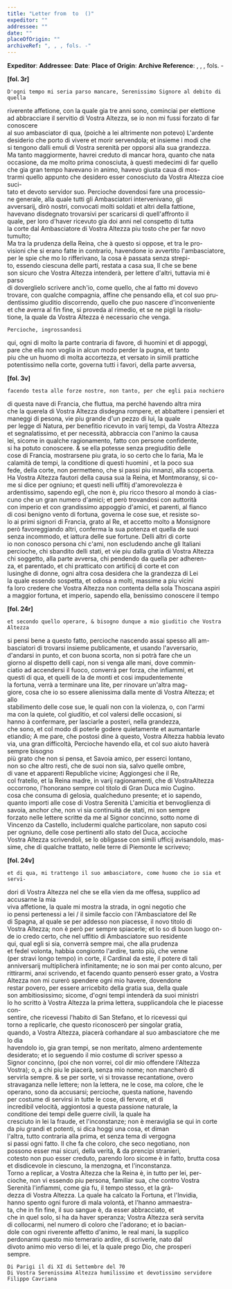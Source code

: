 ```yaml
---
title: "Letter from  to  ()"
expeditor: ""
addressee: ""
date: ""
placeOfOrigin: ""
archiveRef: ", , , fols. -"
---
```


**Expeditor**: 
**Addressee**: 
**Date**: 
**Place of Origin**: 
**Archive Reference**: , , , fols. -


  
    
    
**[fol. 3r]**

    D'ogni tempo mi seria parso mancare, Serenissimo Signore al debito di quella   
riverente affetione, con la quale gia tre anni sono, cominciai per elettione   
ad abbracciare il servitio di Vostra Altezza, se io non mi fussi forzato di far conoscere   
al suo ambasciator di qua, (poichè a lei altrimente non potevo) L'ardente   
desiderio che porto di vivere et morir servendola; et insieme i modi che   
si tengono dalli emuli di Vostra serenità per opporsi alla sua grandezza.   
Ma tanto maggiormente, havrei creduto di mancar hora, quanto che nata   
occasione, da me molto prima conosciuta, à questi medecimi di far quello   
che gia gran tempo havevano in animo, havevo giusta caua di mos-  
trarmi quello appunto che desidero esser conosciuto da Vostra Altezza cioe suci-  
tato et devoto servidor suo. Percioche dovendosi fare una processio-  
ne generale, alla quale tutti gli Ambasciatori intervenivano, gli   
avversarij, dirò nostri, convocati molti soldati et altri della fattione,   
havevano disdegnato trovarsivi per scaricarsi di quell'affronto il   
quale, per loro d'haver ricevuto gia doi anni nel conspetto di tutta   
la corte dal Ambasciatore di Vostra Altezza piu tosto che per far novo tumulto;   
Ma tra la prudenza della Reina, che à questo si oppose, et tra le pro-  
visioni che si erano fatte in contrario, havendone io avvertito l'ambasciatore,   
per le spie che mo lo rifferivano, la cosa è passata senza strepi-  
to, essendo ciescuna delle parti, restata a casa sua, Il che se bene   
son sicuro che Vostra Altezza intenderà, per lettere d'altri, tuttavia mi è parso   
di doverglielo scrivere anch'io, come quello, che al fatto mi dovevo   
trovare, con qualche compagnia, affine che pensando ella, et col suo pru-  
dentissimo giuditio discorrendo, quello che puo nascere d'inconveniente   
et che averra al fin fine, si proveda al rimedio, et se ne pigli la risolu-  
tione, la quale da Vostra Altezza è necessario che venga.


    
    Percioche, ingrossandosi   
qui, ogni di molto la parte contraria di favore, di huomini et di appoggi,   
pare che ella non voglia in alcun modo perder la pugna, et tanto   
piu che un huomo di molta accortezza, et versato in simili prattiche   
potentissimo nella corte, governa tutti i favori, della parte avversa,



    
**[fol. 3v]**

    facendo testa alle forze nostre, non tanto, per che egli paia nochiero   
di questa nave di Francia, che fluttua, ma perché havendo altra mira   
che la querela di Vostra Altezza disdegna rompere, et abbattere i pensieri et   
maneggi di pesona, vie piu grande d'un pezzo di lui, la quale    
per legge di Natura, per benefitio ricevuto in varij tempi, da Vostra Altezza   
et segnalatissimo, et per necessità, abbraccia con l'animo la causa   
lei, sicome in qualche ragionamento, fatto con persone confidente,   
si ha potuto conoscere. & se ella potesse senza pregiuditio delle   
cose di Francia, mostrarsene piu grata, io so certo che lo faria, Ma le   
calamità de tempi, la conditione di questi huomini , et la poco sua   
fede, della corte, non permetteno, che si passi piu innanzi, alla scoperta.   
Ha Vostra Altezza fautori della causa sua la Reina, et Montmoransy, si co-  
me si dice per ogniuno; et questi nelli uffitij d'amorevolezza è  
ardentissimo, sapendo egli, che non è, piu ricco thesoro al mondo à cias-  
cuno che un gran numero d'amici; et però trovandosi con auttorità   
con imperio et con grandissimo appoggio d'amici, et parenti, al fianco   
di cosi benigno vento di fortuna, governa le cose sue, et resiste so-  
lo ai primi signori di Francia, grato al Re, et accetto molto a Monsignore   
però favoreggiando altri, conferma la sua potenza et quella de suoi   
senza incommodo, et iattura delle sue fortune. Delli altri di corte   
io non conosco persona chi c'ami, non escludendo anche gli Italiani   
percioche, chi sbandito delli stati, et vie piu dalla gratia di Vostra Altezza   
chi soggetto, alla parte avversa, chi pendendo da quella per adheren-  
za, et parentado, et chi pratticato con artificij di corte et con   
lusinghe di donne, ogni altra cosa desidera che la grandezza di Lei   
la quale essendo sospetta, et odiosa a molti, massime a piu vicini    
fa loro credere che Vostra Altezza non contenta della sola Thoscana aspiri   
a maggior fortuna, et imperio, sapendo ella, benissimo conoscere il tempo



    
**[fol. 24r]**

    et secondo quello operare, & bisogno dunque a mio giuditio che Vostra Altezza  
si pensi bene a questo fatto, percioche nascendo assai spesso alli am-  
basciatori di trovarsi insieme publicamente, et usando l'avversario,   
d'andarsi in punto, et con buona scorta, non si potrà fare che un   
giorno al dispetto delli capi, non si venga alle mani, dove commin-  
ciatio ad accendersi il fuoco, converrà per forza, che infiammi, et   
questi di qua, et quelli de la de monti et cosi impudentemente   
la fortuna, verrà a terminare una lite, per rinovare un'altra mag-  
giore, cosa che io so essere alienissima dalla mente di Vostra Altezza; et allo   
stabilimento delle cose sue, le quali non con la violenza, o, con l'armi   
ma con la quiete, col giuditio, et col valersi delle occasioni, si   
hanno à confermare, per lasciarle a posteri, nella grandezza,   
che sono, et col modo di poterle godere quietamente et aumantarle    
etiandio; A me pare, che postosi dine à questo, Vostra Altezza habbia levato   
via, una gran difficoltà, Percioche havendo ella, et col suo aiuto haverà sempre bisogno   
più grato che non si pensa, et Savoia amico, per esserci lontano,   
non so che altro resti, che de suoi non sia, salvo quelle ombre,   
di vane et apparenti Republiche vicine; Aggiongesi che il Re,   
col fratello, et la Reina madre, in varij ragionamenti, che di VostraAltezza   
occorrono, l'honorano sempre col titolo di Gran Duca mio Cugino.   
cosa che consuma di gelosia, qualcheduno presente; et io sapendo,   
quanto importi alle cose di Vostra Serenità L'amicitia et benvoglienza di   
savoia, anchor che, non vi sia continuità de stati, mi son sempre   
forzato nelle lettere scritte da me al Signor concinno, sotto nome di   
Vincenzo da Castello, includermi qualche particolare, non saputo cosi   
per ogniuno, delle cose pertinenti allo stato del Duca, accioche   
Vostra Altezza scrivendoli, se lo obligasse con simili ufficij avisandolo, mas-  
sime, che di qualche trattato, nelle terre di Piemonte le scrivevo;



    
**[fol. 24v]**

    et di qua, mi trattengo il suo ambasciatore, come huomo che io sia et servi-  
dori di Vostra Altezza nel che se ella vien da me offesa, supplico ad accusarne la mia  
viva affetione, la quale mi mostra la strada, in ogni negotio che   
io pensi pertenessi a lei / il simile faccio con l'Ambasciatore del Re   
di Spagna, al quale se per addesso non piacesse, il novo titolo di   
Vostra Altezza; non è però per sempre spiacerle; et lo so di buon luogo on-  
de io credo certo, che nel uffitio di Ambasciatore suo residente   
qui, qual egli si sia, converrà sempre mai, che alla prudenza   
et fedel volonta, habbia congionto l'ardire, tanto più, che venne   
(per stravi longo tempo) in corte, il Cardinal da este, il potere di tali  
anniversarij multiplicherà infinitamente; ne io son mai per conto alcuno, per rittirarmi, anxi scrivendo, et facendo quanto penserò esser grato, a Vostra Altezza non mi curerò spendere ogni mio havere, dovendone   
restar povero, per essere arricebito della gratia sua, della quale  
son ambitiosissimo; sicome, d'ogni tempi intenderà da suoi ministri   
Io ho scritto à Vostra Altezza la prima lettera, supplicandola che le piacesse con-  
sentire, che ricevessi l'habito di San Stefano, et lo ricevessi qui   
torno a replicarle, che questo riconoscerò per singolar gratia,   
quando, a Vostra Altezza, piacerà com̍andare al suo ambasciatore che me lo dia   
havendolo io, gia gran tempi, se non meritato, almeno ardentemente   
desiderato; et io seguendo il mio costume di scriver spesso a   
Signor concinno, (poi che non vorrei, col dir mio offendere l'Altezza   
Vostra); o, a chi piu le piacerà, senza mio nome; non mancherò di   
servirla sempre. & se per sorte, vi si trovasse recantatione, overo   
stravaganza nelle lettere; non la lettera, ne le cose, ma colore, che le   
operano, sono da accusarsi; percioche, questa natione, havendo   
per costume di servirsi in tutte le cose, di fervore, et di   
incredibil velocità, aggiontosi a questa passione naturale, la   
conditione dei tempi delle guerre civili, la quale ha   
cresciuto in lei la fraude, et l'inconstanze; non è meraviglia se qui in corte   
da piu grandi et potenti, si dica hoggi una cosa, et diman   
l'altra, tutto contraria alla prima, et senza tema di vergogna   
si passi ogni fatto. Il che fa che coloro, che seco negotiano, non   
possono esser mai sicuri, della verità, & da prencipi stranieri,   
cotesto non puo esser creduto, parendo loro sicome è in fatto, brutta cosa   
et disdicevole in ciescuno, la menzogna, et l'inconstanza.   
Torno a replicar, a Vostra Altezza che la Reina è, in tutto per lei, per-  
cioche, non vi essendo piu persona, familiar sua, che contro Vostra   
Serenità l'infiammi, come gia fu, il tempo stesso, et la grà-  
dezza di Vostra Altezza. La quale ha calcato la Fortuna, et l'Invidia,   
hanno spento ogni furore di mala volontà, et l'hanno ammaestra-  
ta, che in fin fine, il suo sangue è, da esser abbracciato, et   
che in quel solo, si ha da haver speranza; Vostra Altezza serà servita   
di collocarmi, nel numero di coloro che l'adorano; et io bacian-  
dole con ogni riverente affetto d'animo, le real mani, la supplico   
perdonarmi questo mio temerario ardire, di scriverle, nato dal   
divoto animo mio verso di lei, et la quale prego Dio, che prosperi   
sempre.


    
    Di Parigi il di XI di Settembre del 70
    Di Vostra Serenissima Altezza humilissimo et devotissimo servidore Filippo Cavriana
    


    
  
